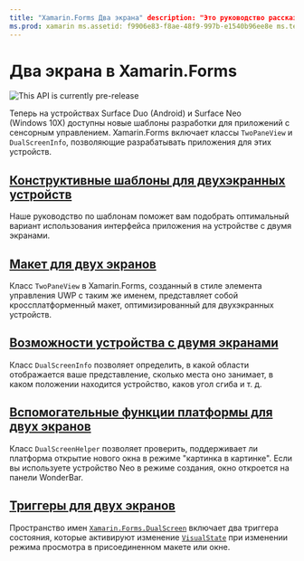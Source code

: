 ```yaml
---
title: "Xamarin.Forms Два экрана" description: "Это руководство рассказывает, как создавать приложения Xamarin.Forms с поддержкой двухэкранных устройств".
ms.prod: xamarin ms.assetid: f9906e83-f8ae-48f9-997b-e1540b96ee8e ms.technology: xamarin-forms author: davidortinau ms.author: daortin ms.date: 02/08/2020 no-loc: [Xamarin.Forms, Xamarin.Essentials]
---
```


# <a name="xamarinforms-dual-screen"></a>Два экрана в Xamarin.Forms

![](~/media/shared/preview.png "This API is currently pre-release")

Теперь на устройствах Surface Duo (Android) и Surface Neo (Windows 10X) доступны новые шаблоны разработки для приложений с сенсорным управлением. Xamarin.Forms включает классы `TwoPaneView` и `DualScreenInfo`, позволяющие разрабатывать приложения для этих устройств.

## <a name="dual-screen-design-patterns"></a>[Конструктивные шаблоны для двухэкранных устройств](design-patterns.md)

Наше руководство по шаблонам поможет вам подобрать оптимальный вариант использования интерфейса приложения на устройстве с двумя экранами.

## <a name="dual-screen-layout"></a>[Макет для двух экранов](twopaneview.md)

Класс `TwoPaneView` в Xamarin.Forms, созданный в стиле элемента управления UWP с таким же именем, представляет собой кроссплатформенный макет, оптимизированный для двухэкранных устройств.

## <a name="dual-screen-device-capabilities"></a>[Возможности устройства с двумя экранами](dual-screen-info.md)

Класс `DualScreenInfo` позволяет определить, в какой области отображается ваше представление, сколько места оно занимает, в каком положении находится устройство, каков угол сгиба и т. д.

## <a name="dual-screen-platform-helpers"></a>[Вспомогательные функции платформы для двух экранов](dual-screen-helper.md)

Класс `DualScreenHelper` позволяет проверить, поддерживает ли платформа открытие нового окна в режиме "картинка в картинке". Если вы используете устройство Neo в режиме создания, окно откроется на панели WonderBar.

## <a name="dual-screen-triggers"></a>[Триггеры для двух экранов](triggers.md)

Пространство имен [`Xamarin.Forms.DualScreen`](xref:Xamarin.Forms.DualScreen) включает два триггера состояния, которые активируют изменение [`VisualState`](xref:Xamarin.Forms.VisualState) при изменении режима просмотра в присоединенном макете или окне.
